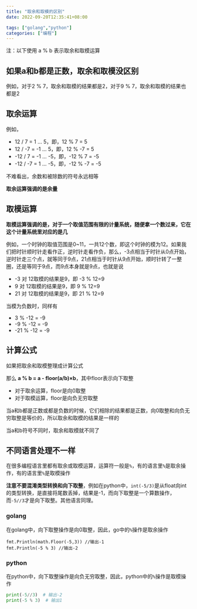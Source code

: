 ```yaml
---
title: "取余和取模的区别"
date: 2022-09-20T12:35:41+08:00

tags: ["golang","python"]
categories: ["编程"]
---
```


注：以下使用 a % b 表示取余和取模运算

## 如果a和b都是正数，取余和取模没区别

例如，对于2 % 7，取余和取模的结果都是2，对于9 % 7，取余和取模的结果也都是2

## 取余运算

例如，

- 12 / 7 = 1 ... 5，即，12 % 7 = 5
- 12 / -7 = -1 ... 5，即，12 % -7 = 5
- -12 / 7 = -1 ... -5，即，-12 % 7 = -5
- -12 / -7 = 1 ... -5，即，-12 % -7 = -5

不难看出，余数和被除数的符号永远相等

**取余运算强调的是余量**

## 取模运算

**取模运算强调的是，对于一个取值范围有限的计量系统，随便拿一个数过来，它在这个计量系统里对应的是几**

例如，一个时钟的取值范围是0~11，一共12个数，即这个时钟的模为12。如果我们把时针顺时针走看作正，逆时针走看作负，那么，-3点相当于时针从0点开始，逆时针走三个点，就等同于9点，21点相当于时针从9点开始，顺时针转了一整圈，还是等同于9点，而9点本身就是9点，也就是说

- -3 对 12取模的结果是9，即 -3 % 12=9
- 9 对 12取模的结果是9，即 9 % 12=9
- 21 对 12取模的结果是9，即 21 % 12=9

当模为负数时，同样有

- 3 % -12 = -9
- -9 % -12 = -9
- -21 % -12 = -9

## 计算公式

如果把取余和取模整理成计算公式

那么 **a % b = a - floor(a/b)×b**，其中floor表示向下取整
  - 对于取余运算，floor是向0取整
  - 对于取模运算，floor是向负无穷取整

当a和b都是正数或都是负数的时候，它们相除的结果都是正数，向0取整和向负无穷取整是等价的，所以取余和取模的结果是一样的

当a和b符号不同时，取余和取模就不同了

## 不同语言处理不一样

在很多编程语言里都有取余或取模运算，运算符一般是`%`，有的语言里`%`是取余操作，有的语言里`%`是取模操作

**注意不要混淆类型转换和向下取整**，例如在python中，`int(-5/3)`是从float向int的类型转换，是直接将尾数丢掉，结果是-1，而向下取整是一个算数操作，而`-5//3`才是向下取整。其他语言同理。

### golang

在golang中，向下取整操作是向0取整，因此，go中的`%`操作是取余操作

```golang
fmt.Println(math.Floor(-5,3)) //输出-1
fmt.Println(-5 % 3) //输出-2
```

### python

在python中，向下取整操作是向负无穷取整，因此，python中的`%`操作是取模操作

```python
print(-5//3)  # 输出-2
print(-5 % 3)  # 输出1
```
